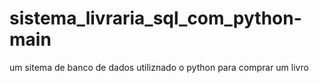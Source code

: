 # sistema_livraria_sql_com_python-main
um sitema de banco de dados utiliznado o python para comprar um livro 
